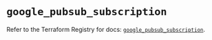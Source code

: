 # `google_pubsub_subscription`

Refer to the Terraform Registry for docs: [`google_pubsub_subscription`](https://registry.terraform.io/providers/hashicorp/google-beta/5.25.0/docs/resources/google_pubsub_subscription).
